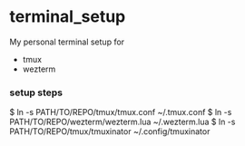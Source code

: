 # terminal_setup

My personal terminal setup for

- tmux
- wezterm

### setup steps

$ ln -s PATH/TO/REPO/tmux/tmux.conf ~/.tmux.conf
$ ln -s PATH/TO/REPO/wezterm/wezterm.lua ~/.wezterm.lua
$ ln -s PATH/TO/REPO/tmux/tmuxinator ~/.config/tmuxinator
